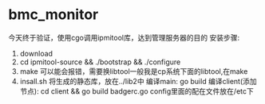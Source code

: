 # bmc_monitor
今天终于验证，使用cgo调用ipmitool库，达到管理服务器的目的
安装步骤:
 1. download
 2. cd  ipmitool-source && ./bootstrap && ./configure
 3. make 可以能会报错，需要换libtool一般我是cp系统下面的libtool,在make
 4. insall.sh 将生成的静态库，放在../lib2中
 编译main:
    go build
 编译client(添加节点):
    cd client && go build badgerc.go
config里面的配在文件放在/etc下
